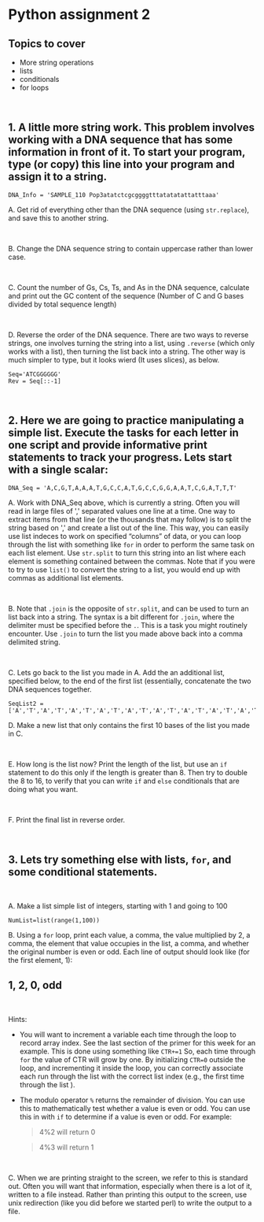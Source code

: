 # Python assignment 2

## Topics to cover
- More string operations
- lists
- conditionals
- for loops

<p>&nbsp;</p>


## 1. A little more string work. This problem involves working with a DNA sequence that has some information in front of it. To start your program, type (or copy) this line into your program and assign it to a string.

    DNA_Info = 'SAMPLE_110 Pop3atatctcgcggggtttatatatattatttaaa'

A. Get rid of everything other than the DNA sequence (using `str.replace`), and save this to another string.

<p>&nbsp;</p>


B. Change the DNA sequence string to contain uppercase rather than lower case. 
<p>&nbsp;</p>

C. Count the number of Gs, Cs, Ts, and As in the DNA sequence, calculate and print out the GC content of the sequence (Number of C and G bases divided by total sequence length)
<p>&nbsp;</p>

D. Reverse the order of the DNA sequence. There are two ways to reverse strings, one involves turning the string into a list, using `.reverse` (which only works with a list), then turning the list back into a string. The other way is much simpler to type, but it looks wierd (It uses slices), as below.
    
    Seq='ATCGGGGGG'
    Rev = Seq[::-1]

<p>&nbsp;</p>

## 2. Here we are going to practice manipulating a simple list. Execute the tasks for each letter in one script and provide informative print statements to track your progress. Lets start with a single scalar:

    DNA_Seq = 'A,C,G,T,A,A,A,T,G,C,C,A,T,G,C,C,G,G,A,A,T,C,G,A,T,T,T'

A. Work with DNA_Seq above, which is currently a string. Often you will read in large files of ',' separated values one line at a time. One way to extract items from that line (or the thousands that may follow) is to split the string based on ',' and create a list out of the line. This way, you can easily use list indeces to work on specified “columns” of data, or you can loop through the list with something like `for` in order to perform the same task on each list element. Use `str.split` to turn this string into an list where each element is something contained between the commas. Note that if you were to try to use `list()` to convert the string to a list, you would end up with commas as additional list elements.
<p>&nbsp;</p>

B. Note that `.join` is the opposite of `str.split`, and can be used to turn an list back into a string. The syntax is a bit different for `.join`, where the delimiter must be specified before the `.`. This is a task you might routinely encounter. Use `.join` to turn the list you made above back into a comma delimited string.
<p>&nbsp;</p>

C. Lets go back to the list you made in A. Add the an additional list, specified below, to the end of the first list (essentially, concatenate the two DNA sequences together.

    SeqList2 = ['A','T','A','T','A','T','A','T','A','T','A','T','A','T','A','T','A','T','A','T','A','T']

D. Make a new list that only contains the first 10 bases of the list you made in C.
<p>&nbsp;</p>

E. How long is the list now? Print the length of the list, but use an `if` statement to do this only if the length is greater than 8. Then try to double the 8 to 16, to verify that you can write `if` and `else` conditionals that are doing what you want.
<p>&nbsp;</p>

F. Print the final list in reverse order.  
<p>&nbsp;</p>


## 3. Lets try something else with lists, `for`, and some conditional statements.
<p>&nbsp;</p>

A. Make a list simple list of integers, starting with 1 and going to 100
    
    NumList=list(range(1,100))


B. Using a `for` loop, print each value, a comma, the value multiplied by 2, a comma, the element that value occupies in the list, a comma, and whether the original number is even or odd. Each line of output should look like (for the first element, 1):

## 1, 2, 0, odd
<p>&nbsp;</p>

Hints: 

	 
- You will want to increment a variable each time through the loop to record array index. See the last section of the primer for this week for an example. This is done using something like `CTR+=1` So, each time through `for` the value of CTR will grow by one. By initializing `CTR=0` outside the loop, and incrementing it inside the loop, you can correctly associate each run through the list with the correct list index (e.g., the first time through the list ).

- The modulo operator `%` returns the remainder of division. You can use this to mathematically test whether a value is even or odd. You can use this in with `if` to determine if a value is even or odd. For example:

    > 4%2 will return 0

    > 4%3 will return 1


<p>&nbsp;</p>

C. When we are printing straight to the screen, we refer to this is standard out. Often you will want that information, especially when there is a lot of it, written to a file instead. Rather than printing this output to the screen, use unix redirection (like you did before we started perl) to write the output to a file.
